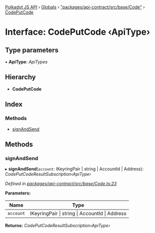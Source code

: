 [Polkadot JS API](../README.md) › [Globals](../globals.md) › ["packages/api-contract/src/base/Code"](../modules/_packages_api_contract_src_base_code_.md) › [CodePutCode](_packages_api_contract_src_base_code_.codeputcode.md)

# Interface: CodePutCode ‹**ApiType**›

## Type parameters

▪ **ApiType**: *ApiTypes*

## Hierarchy

* **CodePutCode**

## Index

### Methods

* [signAndSend](_packages_api_contract_src_base_code_.codeputcode.md#signandsend)

## Methods

###  signAndSend

▸ **signAndSend**(`account`: IKeyringPair | string | AccountId | Address): *CodePutCodeResultSubscription‹ApiType›*

*Defined in [packages/api-contract/src/base/Code.ts:23](https://github.com/polkadot-js/api/blob/172143f2e/packages/api-contract/src/base/Code.ts#L23)*

**Parameters:**

Name | Type |
------ | ------ |
`account` | IKeyringPair &#124; string &#124; AccountId &#124; Address |

**Returns:** *CodePutCodeResultSubscription‹ApiType›*
